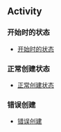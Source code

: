 ## Activity
### 开始时的状态  
   *  [开始时的状态](https://img-blog.csdn.net/20180331235400517)  
### 正常创建状态  
   *  [正常创建状态](https://img-blog.csdn.net/20180331235418751)  
### 错误创建  
   *  [错误创建](https://img-blog.csdn.net/20180331235430720)
